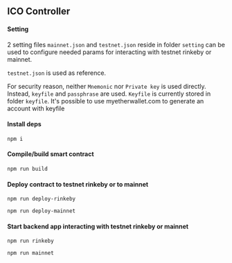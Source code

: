 ## ICO Controller

#### Setting

2 setting files `mainnet.json` and `testnet.json` reside in folder `setting`
can be used to configure needed params for interacting with testnet rinkeby or mainnet.

`testnet.json` is used as reference.

For security reason, neither `Mnemonic` nor `Private key` is used directly.
Instead, `keyfile` and `passphrase` are used.
`Keyfile` is currently stored in folder `keyfile`.
It's possible to use myetherwallet.com to generate an account with keyfile

#### Install deps

`npm i`

#### Compile/build smart contract

`npm run build`

#### Deploy contract to testnet rinkeby or to mainnet

`npm run deploy-rinkeby`

`npm run deploy-mainnet`

#### Start backend app interacting with testnet rinkeby or mainnet

`npm run rinkeby`

`npm run mainnet`
